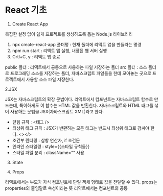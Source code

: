# React 기초

1. Create React App

복잡한 설정 없이 쉡게 프로젝트를 생성하도록 돕는 Node.js 라이브러리

1) npx create-react-app 폴더명 : 현재 폴더에 리액트 앱을 만들라는 명령
2) npm run start : 리액트 앱 실행, 내장된 웹 서버 실행
3) Crtl+C, y : 리액트 앱 종료

public 폴더 : 리액트에서 공통으로 사용하는 파일 저장하는 폴더
src 폴더 : 소스 폴더로 프로그래밍 소스를 저장하는 폴더, 자바스크립트 파일들을 한데 모아놓는 곳으로 프로젝트에서 사용할 소스 파일 저장한다.



2.JSX

JSX는 자바스크립트의 확장 문법이다. 리액트에서 컴포넌트는 자바스크립트 함수로 만드는데, 특이하게도 이 함수는 HTML 값을 반환한다. 자바스크립트와 HTML 태그를 섞어 사용하는 문법을 JSX(자바스크립트 XML)라고 한다.

- 닫힘 규칙 : <태그 />
- 최상위 태그 규칙 : JSX가 반환하는 모든 태그는 반드시 최상위 태그로 감싸야 한다. <></>
- 조건부 렌더링 : 삼항 연산자, if 조건문
- 인라인 스타일링 : style={{스타일 규칙들}}
- 스타일 파일 분리 : className="" 사용

3. State



4. Props

리액트에서는 부모가 자식 컴포넌트에 단일 객체 형태로 값을 전달할 수 있다.
props는 properties의 줄임말로 속성이라는 뜻
리약트에서는 컴포넌트의 공통 

